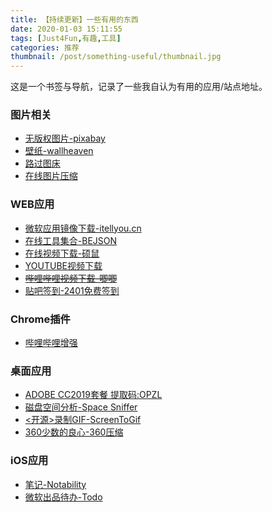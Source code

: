 ```yaml
---
title: 【持续更新】一些有用的东西
date: 2020-01-03 15:11:55
tags: [Just4Fun,有趣,工具]
categories: 推荐
thumbnail: /post/something-useful/thumbnail.jpg
---
```

这是一个书签与导航，记录了一些我自认为有用的应用/站点地址。

<!-- more -->
### 图片相关
* [无版权图片-pixabay](https://pixabay.com/zh/)
* [壁纸-wallheaven](https://wallhaven.cc/)
* [路过图床](https://imgchr.com/)
* [在线图片压缩](http://www.bejson.com/ui/compress_img/)

### WEB应用
* [微软应用镜像下载-itellyou.cn](https://msdn.itellyou.cn/)
* [在线工具集合-BEJSON](http://www.bejson.com/)
* [在线视频下载-硕鼠](http://www.flvcd.com/)
* [YOUTUBE视频下载](https://youtubemultidownloader.net/)
* [~~哔哩哔哩视频下载-唧唧~~](https://www.jijidown.com/)
* [贴吧签到-2401免费签到](https://tb.zsh2401.top)

### Chrome插件
* [哔哩哔哩增强](https://github.com/the1812/Bilibili-Evolved)

### 桌面应用
* [ADOBE CC2019套餐 提取码:OPZL](https://pan.baidu.com/s/1LVc_P9gVB31mOV5mq3iUBQ)
* [磁盘空间分析-Space Sniffer](https://pan.zsh2401.top/index.php?share/file&user=1&sid=ynXpacRV)
* [<开源>录制GIF-ScreenToGif](http://www.screentogif.com/)
* [360少数的良心-360压缩](https://yasuo.360.cn)

### iOS应用
* [笔记-Notability](https://apps.apple.com/cn/app/notability/id360593530)
* [微软出品待办-Todo](https://apps.apple.com/cn/app/microsoft-to-do/id1212616790)
